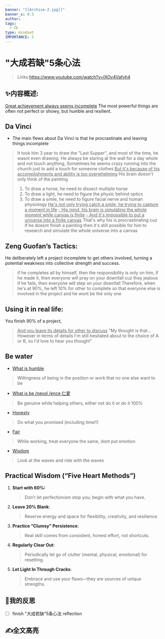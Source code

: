 ```yaml
---
banner: "[[Archive-2.jpg]]"
banner_x: 0.5
author:
tags:
  - 📺
type: mindset
IMPORTANCE: 5
---
```

# "大成若缺"5条心法
>Links:https://www.youtube.com/watch?v=IXOv4Vafvh4

## ✨内容概述:
<u>Great achievement always seems incomplete</u>
The most powerful things are often not perfect or showy, but humble and resilient.

## Da Vinci
- The main flews about Da Vinci is that he procrastinate and leaving things incomplete 
> It took him 3 year to draw the "Last Supper", and most of the time, he wasnt even drawing. 
> He always be staring at the wall for a day whole and not touch anything, Sometimes he seems crazy running into the church just to add a touch for someone clothes
<u>But it's because of his accomplishments and ability is too overwhelming</u>
> His brain doesn't only think of the painting
> 1. To draw a horse, he need to dissect multiple horse
> 2. To draw a light, he need to figure the physic behind optics
> 3. To draw a smile, he need to figure facial nerve and human physiology
> <u>He's not only trying catch a smile, he trying to capture a moment in life</u>
> <u>- His mind, his brain is simulating the whole moment while canvas is finite</u>
> <u>- And it's  impossible to put a universe into a finite canvas</u>
> That's why his is procrastinating cuz if he doesnt finish a painting then it's still possible for him to research and simulate the whole universe into a canvas

## Zeng Guofan’s Tactics:
He deliberately left a project incomplete to get others involved, turning a potential weakness into collective strength and success.
> if he completes all by himself, then the responsibility is only on him, 
> if he made it, then everyone will pray on your downfall cuz they jealous
> if he fails, then everyone will step on your downfall
> Therefore, when he's at 90%, he left 10% for other to complete so that everyone else is involved in the project and he wont be the only one

## Using it in real life:
You finish 90% of a project, 
> <u>And you leave its details for other to discuss</u>
> "My thought is that... However in terms of details I'm still hesitated about to the choice of A or B, so I'd love to hear you thought"

## Be water
- <u>What is humble </u>
> Willingness of being in the position or work that no one else want to be
- <u>What is be /nevol /ence 仁愛</u>
> Be genuine while helping others, either not do it or do it 100%
- <u>Honesty</u>
> Do what you promised (including time!!)
- <u>Fair</u>
> While working, treat everyone the same, dont put emotion 
- <u>Wisdom</u>
> Look at the waves and ride with the waves

## Practical Wisdom (“Five Heart Methods”)
1. **Start with 60%:** 
	>Don’t let perfectionism stop you; begin with what you have.
2. **Leave 20% Blank**: 
	>Reserve energy and space for flexibility, creativity, and resilience.
3. **Practice “Clumsy” Persistence**: 
	>Real skill comes from consistent, honest effort, not shortcuts.
4. **Regularly Clear Out**: 
	>Periodically let go of clutter (mental, physical, emotional) for resetting.
5. **Let Light In Through Cracks**: 
	>Embrace and use your flaws—they are sources of unique strengths.
## 💭我的反思
- [ ] finish "大成若缺"5条心法 reflection

## ✍全文高亮


